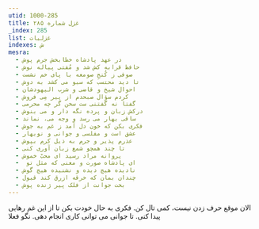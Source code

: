 ```yaml
---
utid: 1000-285
title: غزل شماره ۲۸۵
_index: 285
list: غزلیات
indexes: ش
mesra:
  - در عهد پادشاه خطابخش جرم پوش
  - حافظ قرابه کش شد و مُفتی پیاله نوش
  - صوفی ز کُنجِ صومعه با پای خم نشست
  - تا دید محتسب که سبو می کشد به دوش
  - احوال شیخ و قاضی و شرب الیهودشان
  - کردم سؤال صبحدم از پیر مِی فروش
  - گفتا نه گفتنی ست سخن گر چه محرمی
  - درکش زبان و پرده نگه دار و می بنوش
  - ساقی بهار می رسد و وجه می، نماند
  - فکری بکن که خون دل آمد ز غم به جوش
  - عشق است و مفلسی و جوانی و نوبهار
  - عذرم پذیر و جرم به ذیل کرم بپوش
  - تا چند همچو شمع زبان آوری کنی
  - پروانه مراد رسید ای محبّ خموش
  - ‌ ای پادشاه صورت و معنی که مثل تو
  - نادیده هیچ دیده و نشنیده هیچ گوش
  - چندان بمان که خرقه ازرق کند قبول
  - بخت جوانت از فلک پیر ژنده پوش
---
```

الان موقع حرف زدن نیست، کمی تال کن. فکری به حال خودت بکن تا از این غم رهایی پیدا کنی. تا جوانی می توانی کاری انجام دهی. نگو فعلا

